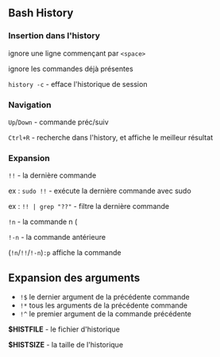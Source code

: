 ## Bash History

### Insertion dans l'history

ignore une ligne commençant par `<space>`

ignore les commandes déjà présentes

`history -c` - efface l'historique de session

### Navigation

`Up`/`Down` - commande préc/suiv

`Ctrl+R` - recherche dans l'history, et affiche le meilleur résultat

### Expansion

`!!` - la dernière commande

ex : `sudo !!` - exécute la dernière commande avec sudo

ex : `!! | grep "??"` - filtre la dernière commande

`!n` - la commande n (

`!-n` - la commande antérieure

(`!n`/`!!`/`!-n`)`:p` affiche la commande

## Expansion des arguments

- `!$` le dernier argument de la précédente commande
- `!*` tous les arguments de la précédente commande
- `!^` le premier argument de la commande précédente

**\$HISTFILE** - le fichier d'historique

**\$HISTSIZE** - la taille de l'historique
